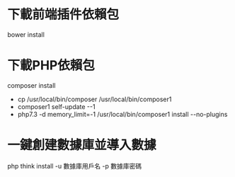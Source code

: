 
# 下載前端插件依賴包
bower install

# 下載PHP依賴包
composer install
   - cp /usr/local/bin/composer /usr/local/bin/composer1
   - composer1 self-update --1
   - php7.3 -d memory_limit=-1 /usr/local/bin/composer1 install --no-plugins

# 一鍵創建數據庫並導入數據
php think install -u 數據庫用戶名 -p 數據庫密碼

